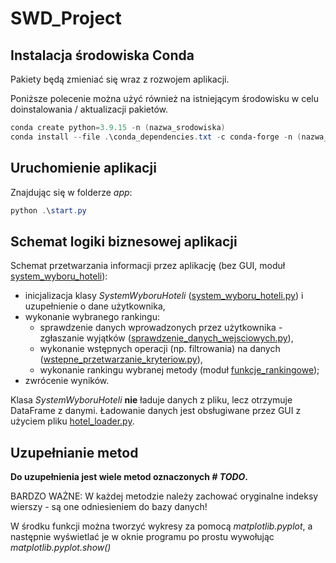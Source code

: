 # SWD_Project

## Instalacja środowiska Conda

Pakiety będą zmieniać się wraz z rozwojem aplikacji.

Poniższe polecenie można użyć również na istniejącym środowisku w celu doinstalowania / aktualizacji pakietów.

```PowerShell
conda create python=3.9.15 -n (nazwa_srodowiska)
conda install --file .\conda_dependencies.txt -c conda-forge -n (nazwa_srodowiska)
```

## Uruchomienie aplikacji

Znajdując się w folderze *app*:

```PowerShell
python .\start.py
```


## Schemat logiki biznesowej aplikacji

Schemat przetwarzania informacji przez aplikację (bez GUI, moduł [system_wyboru_hoteli](app/system_wyboru_hoteli)):

* inicjalizacja klasy _SystemWyboruHoteli_ ([system_wyboru_hoteli.py](app/system_wyboru_hoteli/system_wyboru_hoteli.py)) i uzupełnienie o dane użytkownika,
* wykonanie wybranego rankingu:
    * sprawdzenie danych wprowadzonych przez użytkownika - zgłaszanie wyjątków ([sprawdzenie_danych_wejsciowych.py](app/system_wyboru_hoteli/sprawdzenie_danych_wejsciowych.py)),
    * wykonanie wstępnych operacji (np. filtrowania) na danych ([wstepne_przetwarzanie_kryteriow.py](app/system_wyboru_hoteli/wstepne_przetwarzanie_kryteriow.py)),
    * wykonanie rankingu wybranej metody (moduł [funkcje_rankingowe](app/system_wyboru_hoteli/funkcje_rankingowe));
* zwrócenie wyników.

Klasa _SystemWyboruHoteli_ **nie** ładuje danych z pliku, lecz otrzymuje DataFrame z danymi. Ładowanie danych jest obsługiwane przez GUI z użyciem pliku [hotel_loader.py](app/hotel_loader.py).


## Uzupełnianie metod

**Do uzupełnienia jest wiele metod oznaczonych _# TODO_.**

BARDZO WAŻNE: W każdej metodzie należy zachować oryginalne indeksy wierszy - są one odniesieniem do bazy danych!

W środku funkcji można tworzyć wykresy za pomocą *matplotlib.pyplot*, a następnie wyświetlać je w oknie programu po prostu wywołując *matplotlib.pyplot.show()*
